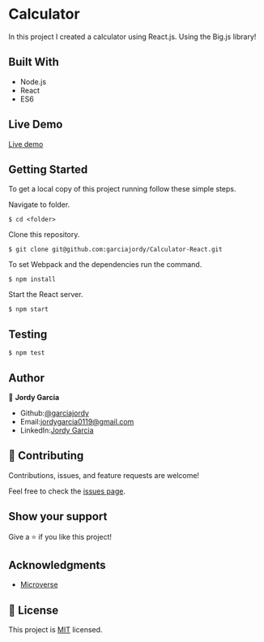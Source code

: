 # Calculator

In this project I created a calculator using React.js. Using the Big.js library!

## Built With
- Node.js
- React
- ES6

## Live Demo

[Live demo](https://calculator-react-official.herokuapp.com/)
## Getting Started

To get a local copy of this project running follow these simple steps.

Navigate to folder.
```
$ cd <folder>
```

Clone this repository.
 ```
$ git clone git@github.com:garciajordy/Calculator-React.git
 ```

To set Webpack and the dependencies run the command.

 ```
$ npm install
 ```

Start the React server.

```
$ npm start
```

## Testing

```
$ npm test
```
## Author

👤 **Jordy Garcia**

- Github:[@garciajordy](https://github.com/garciajordy)
- Email:[jordygarcia0119@gmail.com](https://mail.google.com/mail/?view=cm&source=mailto&to=jordygarcia0119@gmail.com)
- LinkedIn:[Jordy Garcia](https://www.linkedin.com/in/jordy-garcia-675849206/)

## 🤝 Contributing

Contributions, issues, and feature requests are welcome!

Feel free to check the [issues page](https://github.com/garciajordy/Calculator-React/issues).

## Show your support

Give a ⭐️ if you like this project!

## Acknowledgments

- [Microverse](https://microverse.com)

## 📝 License

This project is [MIT](https://mit-license.org/) licensed.
